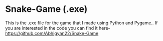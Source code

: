 # Snake-Game (.exe)
This is the .exe file for the game that I made using Python and Pygame..
If you are interested in the code you can find it here- https://github.com/Abhigyan22/Snake-Game
